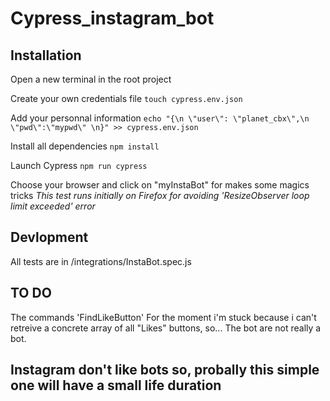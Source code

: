 # Cypress_instagram_bot

## Installation
Open a new terminal in the root project

Create your own credentials file
``` touch cypress.env.json ```

Add your personnal information
``` echo "{\n \"user\": \"planet_cbx\",\n \"pwd\":\"mypwd\" \n}" >> cypress.env.json ```

Install all dependencies
```npm install```

Launch Cypress 
```npm run cypress```

Choose your browser and click on "myInstaBot" for makes some magics tricks
*This test runs initially on Firefox for avoiding 'ResizeObserver loop limit exceeded' error*

## Devlopment
All tests are in /integrations/InstaBot.spec.js

## TO DO
The commands 'FindLikeButton'
For the moment i'm stuck because i can't retreive a concrete array of all "Likes" buttons,
so... The bot are not really a bot.
## Instagram don't like bots so, probally this simple one will have a small life duration



